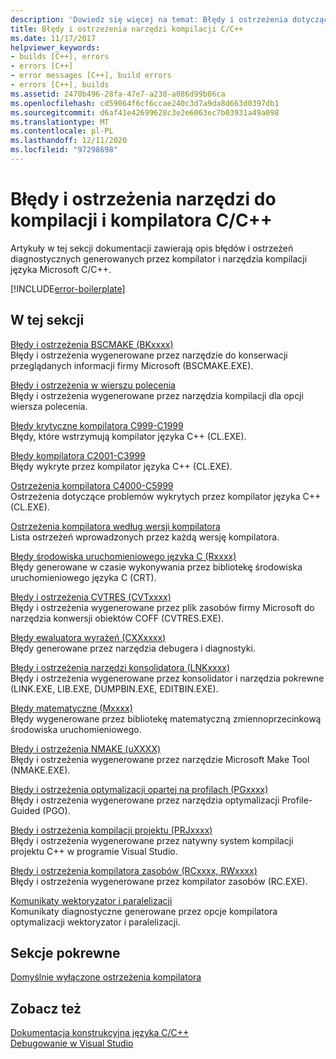 ```yaml
---
description: 'Dowiedz się więcej na temat: Błędy i ostrzeżenia dotyczące kompilatora C/C++ i narzędzi kompilacji'
title: Błędy i ostrzeżenia narzędzi kompilacji C/C++
ms.date: 11/17/2017
helpviewer_keywords:
- builds [C++], errors
- errors [C++]
- error messages [C++], build errors
- errors [C++], builds
ms.assetid: 2470b496-28fa-47e7-a238-a086d99b06ca
ms.openlocfilehash: cd59064f6cf6ccae240c3d7a9da8d663d0397db1
ms.sourcegitcommit: d6af41e42699628c3e2e6063ec7b03931a49a098
ms.translationtype: MT
ms.contentlocale: pl-PL
ms.lasthandoff: 12/11/2020
ms.locfileid: "97298698"
---
```

# <a name="cc-compiler-and-build-tools-errors-and-warnings"></a>Błędy i ostrzeżenia narzędzi do kompilacji i kompilatora C/C++

Artykuły w tej sekcji dokumentacji zawierają opis błędów i ostrzeżeń diagnostycznych generowanych przez kompilator i narzędzia kompilacji języka Microsoft C/C++.

[!INCLUDE[error-boilerplate](../includes/error-boilerplate.md)]

## <a name="in-this-section"></a>W tej sekcji

[Błędy i ostrzeżenia BSCMAKE (BKxxxx)](../tool-errors/bscmake-errors-bk1500-through-bk4505.md) \
Błędy i ostrzeżenia wygenerowane przez narzędzie do konserwacji przeglądanych informacji firmy Microsoft (BSCMAKE.EXE).

[Błędy i ostrzeżenia w wierszu polecenia](../tool-errors/command-line-errors-d8000-through-d9999.md) \
Błędy i ostrzeżenia wygenerowane przez narzędzia kompilacji dla opcji wiersza polecenia.

[Błędy krytyczne kompilatora C999-C1999](../compiler-errors-1/compiler-fatal-errors-c999-through-c1999.md) \
Błędy, które wstrzymują kompilator języka C++ (CL.EXE).

[Błędy kompilatora C2001-C3999](../compiler-errors-1/compiler-errors-c2001-through-c2099.md) \
Błędy wykryte przez kompilator języka C++ (CL.EXE).

[Ostrzeżenia kompilatora C4000-C5999](../compiler-warnings/compiler-warnings-c4000-through-c4199.md) \
Ostrzeżenia dotyczące problemów wykrytych przez kompilator języka C++ (CL.EXE).

[Ostrzeżenia kompilatora według wersji kompilatora](../compiler-warnings/compiler-warnings-by-compiler-version.md) \
Lista ostrzeżeń wprowadzonych przez każdą wersję kompilatora.

[Błędy środowiska uruchomieniowego języka C (Rxxxx)](../tool-errors/c-runtime-errors-r6002-through-r6035.md) \
Błędy generowane w czasie wykonywania przez bibliotekę środowiska uruchomieniowego języka C (CRT).

[Błędy i ostrzeżenia CVTRES (CVTxxxx)](../tool-errors/cvtres-errors-cvt1100-through-cvt4001.md) \
Błędy i ostrzeżenia wygenerowane przez plik zasobów firmy Microsoft do narzędzia konwersji obiektów COFF (CVTRES.EXE).

[Błędy ewaluatora wyrażeń (CXXxxxx)](../tool-errors/expression-evaluator-errors-cxx0000-through-cxx0072.md) \
Błędy generowane przez narzędzia debugera i diagnostyki.

[Błędy i ostrzeżenia narzędzi konsolidatora (LNKxxxx)](../tool-errors/linker-tools-errors-and-warnings.md) \
Błędy i ostrzeżenia wygenerowane przez konsolidator i narzędzia pokrewne (LINK.EXE, LIB.EXE, DUMPBIN.EXE, EDITBIN.EXE).

[Błędy matematyczne (Mxxxx)](../tool-errors/math-errors-m6101-through-m6205.md) \
Błędy wygenerowane przez bibliotekę matematyczną zmiennoprzecinkową środowiska uruchomieniowego.

[Błędy i ostrzeżenia NMAKE (uXXXX)](../tool-errors/nmake-errors-u1000-through-u4011.md) \
Błędy i ostrzeżenia wygenerowane przez narzędzie Microsoft Make Tool (NMAKE.EXE).

[Błędy i ostrzeżenia optymalizacji opartej na profilach (PGxxxx)](../tool-errors/profile-guided-optimization-errors-and-warnings.md) \
Błędy i ostrzeżenia wygenerowane przez narzędzia optymalizacji Profile-Guided (PGO).

[Błędy i ostrzeżenia kompilacji projektu (PRJxxxx)](../tool-errors/project-build-errors-and-warnings-prjxxxx.md) \
Błędy i ostrzeżenia wygenerowane przez natywny system kompilacji projektu C++ w programie Visual Studio.

[Błędy i ostrzeżenia kompilatora zasobów (RCxxxx, RWxxxx)](../tool-errors/resource-compiler-errors-rc1000-through-rc4413.md) \
Błędy i ostrzeżenia wygenerowane przez kompilator zasobów (RC.EXE).

[Komunikaty wektoryzator i paralelizacji](../tool-errors/vectorizer-and-parallelizer-messages.md) \
Komunikaty diagnostyczne generowane przez opcje kompilatora optymalizacji wektoryzator i paralelizacji.

## <a name="related-sections"></a>Sekcje pokrewne

[Domyślnie wyłączone ostrzeżenia kompilatora](../../preprocessor/compiler-warnings-that-are-off-by-default.md)

## <a name="see-also"></a>Zobacz też

[Dokumentacja konstrukcyjna języka C/C++](../../build/reference/c-cpp-building-reference.md) \
[Debugowanie w Visual Studio](/visualstudio/debugger/debugging-in-visual-studio)
